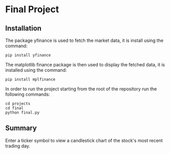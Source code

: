 # Final Project
## Installation
The package yfinance is used to fetch the market data, it is install using the command:
```
pip install yfinance
```
The matplotlib finance package is then used to display the fetched data, it is installed using the command:
```
pip install mplfinance
```
In order to run the project starting from the root of the repository run the following commands:
```
cd projects
cd final
python final.py
```
## Summary
Enter a ticker symbol to view a candlestick chart of the stock's most recent trading day.